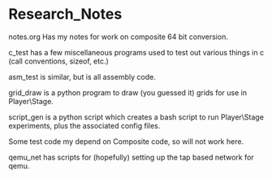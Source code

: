 Research_Notes
==============

notes.org Has my notes for work on composite 64 bit conversion.

c_test has a few miscellaneous programs used to test out various things in c (call conventions, sizeof, etc.)

asm_test is similar, but is all assembly code.

grid_draw is a python program to draw (you guessed it) grids for use in Player\Stage.

script_gen is a python script which creates a bash script to run Player\Stage experiments, plus the associated config files.

Some test code my depend on Composite code, so will not work here.

qemu_net has scripts for (hopefully) setting up the tap based network for qemu.
